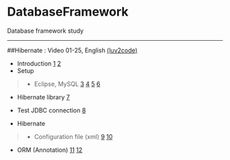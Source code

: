 # DatabaseFramework
Database framework study
<hr/>

##Hibernate : Video 01-25, English [(luv2code)](https://www.youtube.com/playlist?list=PLEAQNNR8IlB6QiKZP0_5dYoId-7YXOdBe "luv2code")

* Introduction [1](https://www.youtube.com/watch?v=u9DX9Z1zS2Y&index=1&list=PLEAQNNR8IlB6QiKZP0_5dYoId-7YXOdBe) [2](https://www.youtube.com/watch?v=NC7CiHXLcWQ&list=PLEAQNNR8IlB6QiKZP0_5dYoId-7YXOdBe&index=2)
* Setup

>* Eclipse, MySQL [3](https://www.youtube.com/watch?v=bPJBcn0HusA&index=3&list=PLEAQNNR8IlB6QiKZP0_5dYoId-7YXOdBe) [4](https://www.youtube.com/watch?v=cAGW1BAmVAc&index=4&list=PLEAQNNR8IlB6QiKZP0_5dYoId-7YXOdBe) [5](https://www.youtube.com/watch?v=g-M-vxQOAyY&index=5&list=PLEAQNNR8IlB6QiKZP0_5dYoId-7YXOdBe) [6](https://www.youtube.com/watch?v=gn2IE5_hXDo&list=PLEAQNNR8IlB6QiKZP0_5dYoId-7YXOdBe&index=6)
* Hibernate library [7](https://www.youtube.com/watch?v=gn2IE5_hXDo&list=PLEAQNNR8IlB6QiKZP0_5dYoId-7YXOdBe&index=6)
* Test JDBC connection [8](https://www.youtube.com/watch?v=jstREQfDi8g&index=8&list=PLEAQNNR8IlB6QiKZP0_5dYoId-7YXOdBe)

* Hibernate
>* Configuration file (xml) [9](https://www.youtube.com/watch?v=uJgd-NlC5co&list=PLEAQNNR8IlB6QiKZP0_5dYoId-7YXOdBe&index=9) [10](https://www.youtube.com/watch?v=kGvAp2N9GkU&list=PLEAQNNR8IlB6QiKZP0_5dYoId-7YXOdBe&index=10)
* ORM (Annotation) [11](https://www.youtube.com/watch?v=6irKoPzB2RM&list=PLEAQNNR8IlB6QiKZP0_5dYoId-7YXOdBe&index=11) [12](https://www.youtube.com/watch?v=ReHc7RtwcH0&index=12&list=PLEAQNNR8IlB6QiKZP0_5dYoId-7YXOdBe)





